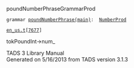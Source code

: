 <span class="title">poundNumberPhrase</span><span class="type">GrammarProd</span>

`grammar `<span class="classExtLink">[`poundNumberPhrase(main)`](../object/poundNumberPhrase(main).html)</span>` :   `[`NumberProd`](../object/NumberProd.html)

[`en_us.t`](../file/en_us.t.html)`[`[`7677`](../source/en_us.t.html#7677)`]`

<div class="gramrule">

tokPoundInt-\>num\_

</div>

<div class="ftr">

TADS 3 Library Manual  
Generated on 5/16/2013 from TADS version 3.1.3

</div>
